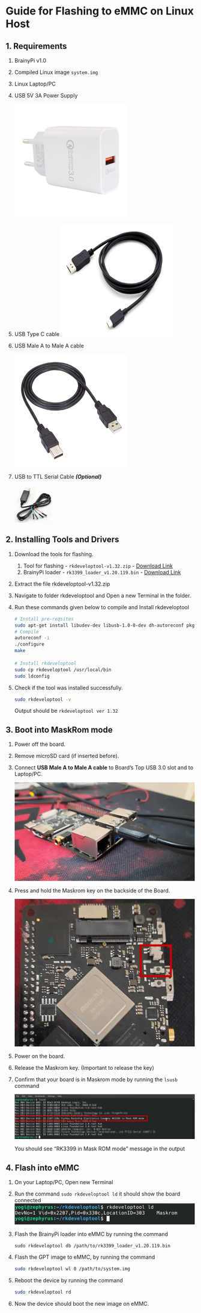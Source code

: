# **Guide for Flashing to eMMC on Linux Host**

## **1. Requirements**

1. BrainyPi v1.0
1. Compiled Linux image `system.img`
1. Linux Laptop/PC
1. USB 5V 3A Power Supply 

   <img src="images/image2.jpg" width="300" height="300">
   
1. USB Type C cable 
   <img src="images/image3.png" width="300" height="300">

1. USB Male A to Male A cable

   <img src="images/image5.jpg" width="300" height="300">

1. USB to TTL Serial Cable **_(Optional)_**
 
   <img src="images/image7.jpg" width="100" height="100">

## **2. Installing Tools and Drivers**

1. Download the tools for flashing.
   1. Tool for flashing - `rkdeveloptool-v1.32.zip` - [Download Link](https://github.com/brainypi/brainypi-android-manifests/raw/master/falshing_tools/rkdeveloptool-v1.32.zip) 
   2. BrainyPi loader - `rk3399_loader_v1.20.119.bin` - [Download Link](https://github.com/brainypi/brainypi-android-manifests/raw/master/falshing_tools/rk3399_loader_v1.20.119.bin)    
2. Extract the file rkdeveloptool-v1.32.zip
3. Navigate to folder rkdeveloptool and Open a new Terminal in the folder. 
4. Run these commands given below to compile and Install rkdeveloptool 
   ```sh
   # Install pre-reqsites
   sudo apt-get install libudev-dev libusb-1.0-0-dev dh-autoreconf pkg-config libusb-1.0
   # Compile 
   autoreconf -i
   ./configure
   make 

   # Install rkdeveloptool
   sudo cp rkdeveloptool /usr/local/bin
   sudo ldconfig
   ```

5. Check if the tool was installed successfully. 
   ```sh
   sudo rkdeveloptool -v 
   ```
   Output should be `rkdeveloptool ver 1.32`


## **3. Boot into MaskRom mode**

1. Power off the board.
2. Remove microSD card (if inserted before). 
3. Connect **USB Male A to Male A cable** to Board’s Top USB 3.0 slot and to Laptop/PC.

   ![alt_text](images/image1.jpg "image_tooltip")

4. Press and hold the Maskrom key on the backside of the Board. 

   ![alt_text](images/image4.jpg "image_tooltip")


5. Power on the board. 
6. Release the Maskrom key. (Important to release the key)
7. Confirm that your board is in Maskrom mode by running the `lsusb` command

   ![alt_text](images/image9.png "image_tooltip")


    You should see “RK3399 in Mask ROM mode” message in the output


## **4. Flash into eMMC**

1. On your Laptop/PC, Open new Terminal
2. Run the command `sudo rkdeveloptool ld` it should show the board connected
   ![alt_text](images/image10.png "image_tooltip")


3. Flash the BrainyPi loader into eMMC by running the command
   ```
   sudo rkdeveloptool db /path/to/rk3399_loader_v1.20.119.bin
   ```


4. Flash the GPT image to eMMC, by running the command 
   ```sh
   sudo rkdeveloptool wl 0 /path/to/system.img
   ```

5. Reboot the device by running the command 
   ```sh
   sudo rkdeveloptool rd
   ```

6. Now the device should boot the new image on eMMC. 
